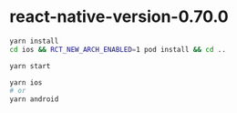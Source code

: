 # react-native-version-0.70.0

```zsh
yarn install
cd ios && RCT_NEW_ARCH_ENABLED=1 pod install && cd ..
```

```zsh
yarn start

yarn ios
# or
yarn android
```